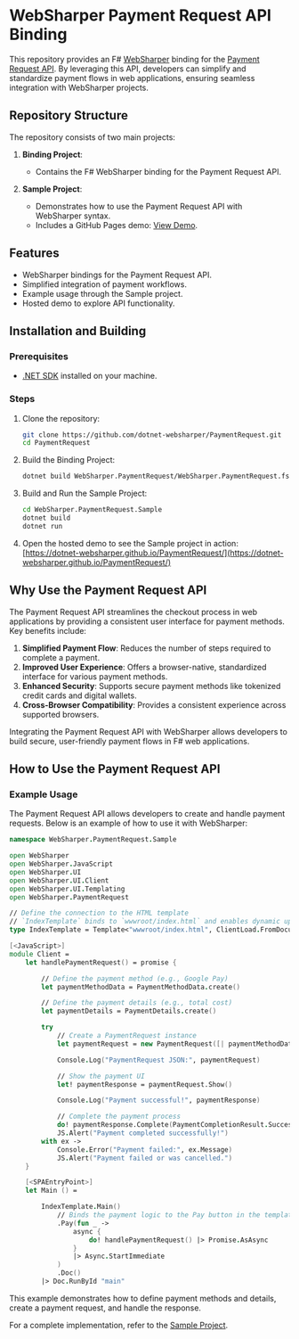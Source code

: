 # WebSharper Payment Request API Binding

This repository provides an F# [WebSharper](https://websharper.com/) binding for the [Payment Request API](https://developer.mozilla.org/en-US/docs/Web/API/Payment_Request_API). By leveraging this API, developers can simplify and standardize payment flows in web applications, ensuring seamless integration with WebSharper projects.

## Repository Structure

The repository consists of two main projects:

1. **Binding Project**:

   - Contains the F# WebSharper binding for the Payment Request API.

2. **Sample Project**:
   - Demonstrates how to use the Payment Request API with WebSharper syntax.
   - Includes a GitHub Pages demo: [View Demo](https://dotnet-websharper.github.io/PaymentRequest/).

## Features

- WebSharper bindings for the Payment Request API.
- Simplified integration of payment workflows.
- Example usage through the Sample project.
- Hosted demo to explore API functionality.

## Installation and Building

### Prerequisites

- [.NET SDK](https://dotnet.microsoft.com/download) installed on your machine.

### Steps

1. Clone the repository:

   ```bash
   git clone https://github.com/dotnet-websharper/PaymentRequest.git
   cd PaymentRequest
   ```

2. Build the Binding Project:

   ```bash
   dotnet build WebSharper.PaymentRequest/WebSharper.PaymentRequest.fsproj
   ```

3. Build and Run the Sample Project:

   ```bash
   cd WebSharper.PaymentRequest.Sample
   dotnet build
   dotnet run
   ```

4. Open the hosted demo to see the Sample project in action:
   [https://dotnet-websharper.github.io/PaymentRequest/](https://dotnet-websharper.github.io/PaymentRequest/)

## Why Use the Payment Request API

The Payment Request API streamlines the checkout process in web applications by providing a consistent user interface for payment methods. Key benefits include:

1. **Simplified Payment Flow**: Reduces the number of steps required to complete a payment.
2. **Improved User Experience**: Offers a browser-native, standardized interface for various payment methods.
3. **Enhanced Security**: Supports secure payment methods like tokenized credit cards and digital wallets.
4. **Cross-Browser Compatibility**: Provides a consistent experience across supported browsers.

Integrating the Payment Request API with WebSharper allows developers to build secure, user-friendly payment flows in F# web applications.

## How to Use the Payment Request API

### Example Usage

The Payment Request API allows developers to create and handle payment requests. Below is an example of how to use it with WebSharper:

```fsharp
namespace WebSharper.PaymentRequest.Sample

open WebSharper
open WebSharper.JavaScript
open WebSharper.UI
open WebSharper.UI.Client
open WebSharper.UI.Templating
open WebSharper.PaymentRequest

// Define the connection to the HTML template
// `IndexTemplate` binds to `wwwroot/index.html` and enables dynamic updates to the UI
type IndexTemplate = Template<"wwwroot/index.html", ClientLoad.FromDocument>

[<JavaScript>]
module Client =
    let handlePaymentRequest() = promise {

        // Define the payment method (e.g., Google Pay)
        let paymentMethodData = PaymentMethodData.create()

        // Define the payment details (e.g., total cost)
        let paymentDetails = PaymentDetails.create()

        try
            // Create a PaymentRequest instance
            let paymentRequest = new PaymentRequest([| paymentMethodData |], paymentDetails)

            Console.Log("PaymentRequest JSON:", paymentRequest)

            // Show the payment UI
            let! paymentResponse = paymentRequest.Show()

            Console.Log("Payment successful!", paymentResponse)

            // Complete the payment process
            do! paymentResponse.Complete(PaymentCompletionResult.Success)
            JS.Alert("Payment completed successfully!")
        with ex ->
            Console.Error("Payment failed:", ex.Message)
            JS.Alert("Payment failed or was cancelled.")
    }

    [<SPAEntryPoint>]
    let Main () =

        IndexTemplate.Main()
            // Binds the payment logic to the Pay button in the template, triggering the handlePaymentRequest function when clicked
            .Pay(fun _ ->
                async {
                    do! handlePaymentRequest() |> Promise.AsAsync
                }
                |> Async.StartImmediate
            )
            .Doc()
        |> Doc.RunById "main"
```

This example demonstrates how to define payment methods and details, create a payment request, and handle the response.

For a complete implementation, refer to the [Sample Project](https://dotnet-websharper.github.io/PaymentRequest/).
